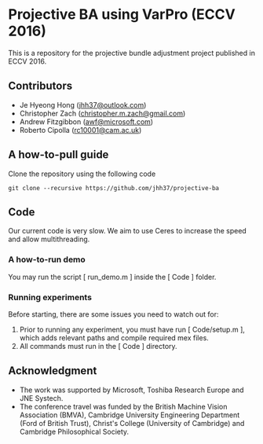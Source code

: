 # Projective BA using VarPro (ECCV 2016)
This is a repository for the projective bundle
adjustment project published in ECCV 2016.

## Contributors
- Je Hyeong Hong (jhh37@outlook.com)
- Christopher Zach (christopher.m.zach@gmail.com)
- Andrew Fitzgibbon (awf@microsoft.com)
- Roberto Cipolla (rc10001@cam.ac.uk)

## A how-to-pull guide
Clone the repository using the following code
```
git clone --recursive https://github.com/jhh37/projective-ba
```

## Code
Our current code is very slow. We aim to use Ceres
to increase the speed and allow multithreading.

### A how-to-run demo
You may run the script [ run_demo.m ] inside the [
Code ] folder.

### Running experiments
Before starting, there are some issues you need to
watch out for:

1. Prior to running any experiment, you must
have run [ Code/setup.m ], which adds relevant
paths and compile required mex files.
2. All commands must run in the [ Code ]
directory.

## Acknowledgment
- The work was supported by Microsoft, Toshiba
Research Europe and JNE Systech.
- The conference travel was funded by the British
Machine Vision Association (BMVA), Cambridge
University Engineering Department (Ford of British
Trust), Christ's College (University of Cambridge)
and Cambridge Philosophical Society.

